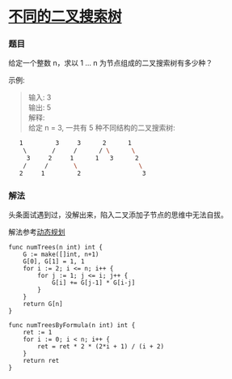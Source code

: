 # [不同的二叉搜索树](https://leetcode-cn.com/problems/unique-binary-search-trees/)

### 题目
给定一个整数 n，求以 1 ... n 为节点组成的二叉搜索树有多少种？

示例:

>输入: 3  
输出: 5  
解释:  
给定 n = 3, 一共有 5 种不同结构的二叉搜索树:
```bash
   1         3     3      2      1
    \       /     /      / \      \
     3     2     1      1   3      2
    /     /       \                 \
   2     1         2                 3
```

### 解法

头条面试遇到过，没解出来，陷入二叉添加子节点的思维中无法自拔。

解法参考[动态规划](https://leetcode-cn.com/problems/unique-binary-search-trees/solution/bu-tong-de-er-cha-sou-suo-shu-by-leetcode/)
   
```
func numTrees(n int) int {
	G := make([]int, n+1)
	G[0], G[1] = 1, 1
	for i := 2; i <= n; i++ {
		for j := 1; j <= i; j++ {
			G[i] += G[j-1] * G[i-j]
		}
	}
	return G[n]
}

func numTreesByFormula(n int) int {
	ret := 1
	for i := 0; i < n; i++ {
		ret = ret * 2 * (2*i + 1) / (i + 2)
	}
	return ret
}
```